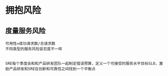 # 拥抱风险

## 度量服务风险
    可用性=成功请求数/总请求数
    不同类型的服务风险容忍度不一样

## 
    SRE每个季度会和和产品研发团队一起制定错误预算，定义一个可接受的服务水平目标SLO，激励产品研发和SRE在创新和可靠性之间找到一个平衡点
